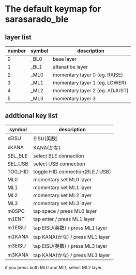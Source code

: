 # The default keymap for sarasarado_ble

## layer list
|number|symbol|description|
|---|---|---|
|0|\_BL0|base layer|
|1|\_BL1|altanatibe layer|
|2|\_ML0|momentary layer 0 (eg. RAISE)|
|3|\_ML1|momentary layer 1 (eg. LOWER)|
|4|\_ML2|momentary layer 2 (eg. ADJUST)|
|5|\_ML3|momentary layer 3|

## addtional key list
|symbol|description|
|------|-----------|
|xEISU|EISU(英数)|
|xKANA|KANA(かな)|
|SEL_BLE|select BLE connection|
|SEL_USB|select USB connection|
|TOG_HID|toggle HID connection(BLE / USB)|
|ML0|momentary set ML0 layer|
|ML1|momentary set ML1 layer|
|ML2|momentary set ML2 layer|
|ML3|momentary set ML3 layer|
|m0SPC|tap space / press ML0 layer|
|m1ENT|tap enter / press ML1 layer|
|m1EISU|tap EISU(英数) / press ML1 layer|
|m1KANA|tap KANA(かな) / press ML1 layer|
|m3EISU|tap EISU(英数) / press ML3 layer|
|m3KANA|tap KANA(かな) / press ML3 layer|

if you press both ML0 and ML1, select ML2 layer.

